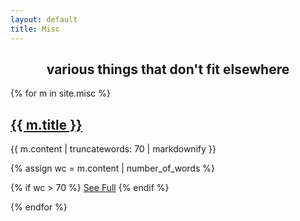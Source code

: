 ```yaml
---
layout: default
title: Misc
---
```

<h2 style="text-align: center">various things that don't fit elsewhere</h2>

{% for m in site.misc %}

## <a href="{{ m.url }}">{{ m.title }}</a>

{{ m.content | truncatewords: 70 | markdownify }}

{% assign wc = m.content | number_of_words %}

{% if wc > 70 %}
<a href="{{ m.url }}">See Full</a>
{% endif %}

{% endfor %}
